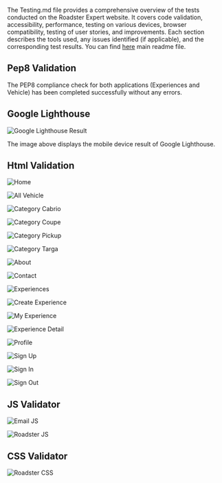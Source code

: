 
The Testing.md file provides a comprehensive overview of the tests conducted on the Roadster Expert website. It covers code validation, accessibility, performance, testing on various devices, browser compatibility, testing of user stories, and improvements. Each section describes the tools used, any issues identified (if applicable), and the corresponding test results.
You can find [here](README.md) main readme file.

## Pep8 Validation

The PEP8 compliance check for both applications (Experiences and Vehicle) has been completed successfully without any errors.

## Google Lighthouse

![Google Lighthouse Result](/assets/validators/light_mobile.jpg "Google Lighthouse Result")

The image above displays the mobile device result of Google Lighthouse.

## Html Validation

![Home](/assets/validators/html/home.png "Home")

![All Vehicle](/assets/validators/html/categories.png "All Vehicle")

![Category Cabrio](/assets/validators/html/category_cabrio.png "Category Cabrio")

![Category Coupe](/assets/validators/html/category_coupe.png "Category Coupe")

![Category Pickup](/assets/validators/html/category_pickup.png "Category Pickup")

![Category Targa](/assets/validators/html/category_targa.png "Category Targa")

![About](/assets/validators/html/about.jpg "About")

![Contact](/assets/validators/html/contact.png "Contact")

![Experiences](/assets/validators/html/experiences.png "Experiences")

![Create Experience](/assets/validators/html/create_experience.png "Create Experience")

![My Experience](/assets/validators/html/my_experience.png "My Experience")

![Experience Detail](/assets/validators/html/experience_detail.png "Experience Detail")

![Profile](/assets/validators/html/profile.png "Profile")

![Sign Up](/assets/validators/html/signup.png "Sign Up")

![Sign In](/assets/validators/html/login.png "Sign In")

![Sign Out](/assets/validators/html/logout.png "Sign Out")

## JS Validator 

![Email JS](/assets/validators/sendMailJs.png "Email JS")

![Roadster JS](/assets/validators/roadster_js.png "Roadster JS")

## CSS Validator

![Roadster CSS](/assets/validators/css_validator.png "Roadster CSS")


